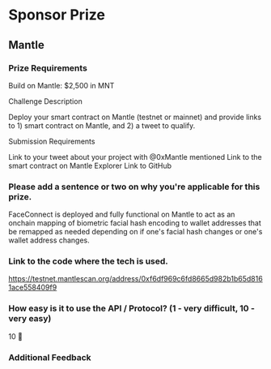 # Sponsor Prize

## Mantle

### Prize Requirements

Build on Mantle: $2,500 in MNT

Challenge Description

Deploy your smart contract on Mantle (testnet or mainnet) and provide links to 1) smart contract on Mantle, and 2) a tweet to qualify.

Submission Requirements

Link to your tweet about your project with @0xMantle mentioned
Link to the smart contract on Mantle Explorer
Link to GitHub

### Please add a sentence or two on why you're applicable for this prize.

FaceConnect is deployed and fully functional on Mantle to act as an onchain mapping of biometric facial hash encoding to wallet addresses that be remapped as needed depending on if one's facial hash changes or one's wallet address changes.

### Link to the code where the tech is used.
https://testnet.mantlescan.org/address/0xf6df969c6fd8665d982b1b65d8161ace558409f9

### How easy is it to use the API / Protocol? (1 - very difficult, 10 - very easy)

10 🌟

### Additional Feedback



